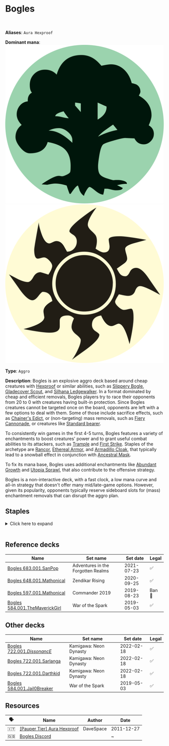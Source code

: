 <!-- This page is automatically generated by Myr: do not update it manually. -->
<!-- Changes directly applied here will be lost. -->
<!-- If you plan to update this page, please update the template at https://github.com/Pauperformance/pauperformance-bot -->
<!-- Templates can be found under pauperformance-bot/resources/templates/ -->
# Bogles
<br/>

**Aliases**: `Aura Hexproof`


**Dominant mana**: <img src="../resources/images/mana/G.png" class="dominant-mana-icon"/> <img src="../resources/images/mana/W.png" class="dominant-mana-icon"/>

**Type**: `Aggro`

**Description**: 
Bogles is an explosive aggro deck based around cheap creatures with [Hexproof](https://mtg.fandom.com/wiki/Hexproof) or similar abilities, such as [Slippery Bogle](https://scryfall.com/card/uma/223/slippery-bogle), [Gladecover Scout](https://scryfall.com/card/m14/176/gladecover-scout), and [Silhana Ledgewalker](https://scryfall.com/card/pca/77/silhana-ledgewalker).
In a format dominated by cheap and efficient removals, Bogles players try to race their opponents from 20 to 0 with creatures having built-in protection.
Since Bogles creatures cannot be targeted once on the board, opponents are left with a few options to deal with them.
Some of those include sacrifice effects, such as [Chainer's Edict](https://scryfall.com/card/uma/89/chainers-edict), or (non-targeting) mass removals, such as [Fiery Cannonade](https://scryfall.com/card/cmr/178/fiery-cannonade), or creatures like [Standard bearer](https://scryfall.com/card/apc/18/standard-bearer).

To consistently win games in the first 4-5 turns, Bogles features a variety of enchantments to boost creatures' power and to grant useful combat abilities to its attackers, such as [Trample](https://mtg.fandom.com/wiki/Trample) and [First Strike](https://mtg.fandom.com/wiki/First_strike).
Staples of the archetype are [Rancor](https://scryfall.com/card/a25/186/rancor), [Ethereal Armor](https://scryfall.com/card/rtr/9/ethereal-armor), and [Armadillo Cloak](https://scryfall.com/card/ema/195/armadillo-cloak), that typically lead to a snowball effect in conjunction with [Ancestral Mask](https://scryfall.com/card/ema/157/ancestral-mask).

To fix its mana base, Bogles uses additional enchantments like [Abundant Growth](https://scryfall.com/card/ema/156/abundant-growth) and [Utopia Sprawl](https://scryfall.com/card/a25/192/utopia-sprawl), that also contribute to the offensive strategy.

Bogles is a non-interactive deck, with a fast clock, a low mana curve and all-in strategy that doesn't offer many mid/late-game options.
However, given its popularity, opponents typically reserve sideboard slots for (mass) enchantment removals that can disrupt the aggro plan.


## **Staples**

<details>
  <summary>Click here to expand</summary>
<a href="https://scryfall.com/card/dmc/128/abundant-growth"><img src="https://cards.scryfall.io/normal/front/6/d/6dba2d06-13af-464d-b007-9027cade1cdf.jpg" class="archetype-card rounded-image"/></a>
<a href="https://scryfall.com/card/ema/157/ancestral-mask"><img src="https://cards.scryfall.io/normal/front/c/7/c7a19fc5-20f3-48d2-8c12-e012d3b302e7.jpg" class="archetype-card rounded-image"/></a>
<a href="https://scryfall.com/card/ema/195/armadillo-cloak"><img src="https://cards.scryfall.io/normal/front/f/a/fa232c65-dbb4-4414-bd95-b3bbd321c653.jpg" class="archetype-card rounded-image"/></a>
<a href="https://scryfall.com/card/rtr/9/ethereal-armor"><img src="https://cards.scryfall.io/normal/front/7/6/76960e65-e5c7-4414-b9a5-37d7b2ded4a0.jpg" class="archetype-card rounded-image"/></a>
<a href="https://scryfall.com/card/mh3/318/forest"><img src="https://cards.scryfall.io/normal/front/7/a/7ac34881-de32-42c7-af60-f992638e1da2.jpg" class="archetype-card rounded-image"/></a>
<a href="https://scryfall.com/card/m14/176/gladecover-scout"><img src="https://cards.scryfall.io/normal/front/e/1/e112d77d-f019-4709-b31a-b02952df0e35.jpg" class="archetype-card rounded-image"/></a>
<a href="https://scryfall.com/card/2x2/156/rancor"><img src="https://cards.scryfall.io/normal/front/8/6/86d6b411-4a31-4bfc-8dd6-e19f553bb29b.jpg" class="archetype-card rounded-image"/></a>
<a href="https://scryfall.com/card/otc/206/silhana-ledgewalker"><img src="https://cards.scryfall.io/normal/front/2/1/21a2d11e-48b7-4e9a-a574-838cc26c2b17.jpg" class="archetype-card rounded-image"/></a>
<a href="https://scryfall.com/card/uma/223/slippery-bogle"><img src="https://cards.scryfall.io/normal/front/c/4/c4e4bbea-7e3f-4de0-bb01-dfd67f21c254.jpg" class="archetype-card rounded-image"/></a>
<a href="https://scryfall.com/card/rvr/159/utopia-sprawl"><img src="https://cards.scryfall.io/normal/front/5/e/5ea568df-04a1-4012-98ec-ba75e189e0ca.jpg" class="archetype-card rounded-image"/></a>
</details><br/>





## **Reference decks**

| Name | Set name | Set date | Legal |
| -----| -------- | -------- | ----- |
| [Bogles 683.001.SanPop](https://www.mtggoldfish.com/deck/4624393) | Adventures in the Forgotten Realms | 2021-07-23 | ✅ |
| [Bogles 648.001.Mathonical](https://www.mtggoldfish.com/deck/4351127) | Zendikar Rising | 2020-09-25 | ✅ |
| [Bogles 597.001.Mathonical](https://www.mtggoldfish.com/deck/4351071) | Commander 2019 | 2019-08-23 | Ban 🔨 |
| [Bogles 584.001.TheMaverickGirl](https://www.mtggoldfish.com/deck/4351066) | War of the Spark | 2019-05-03 | ✅ |




## **Other decks**

| Name | Set name | Set date | Legal |
| -----| -------- | -------- | ----- |
| [Bogles 722.001._DissonancE_](https://www.mtggoldfish.com/deck/4667099) | Kamigawa: Neon Dynasty | 2022-02-18 | ✅ |
| [Bogles 722.001.Sarlanga](https://www.mtggoldfish.com/deck/4667113) | Kamigawa: Neon Dynasty | 2022-02-18 | ✅ |
| [Bogles 722.001.Darthkid](https://www.mtggoldfish.com/deck/4667097) | Kamigawa: Neon Dynasty | 2022-02-18 | ✅ |
| [Bogles 584.001.Jail0Breaker](https://www.mtggoldfish.com/deck/4351056) | War of the Spark | 2019-05-03 | ✅ |






## **Resources**

| 🗣️ | Name | Author | Date |
| -- | ---- | ------ | ---- |
| 🇮🇹 | <a target="_blank" href="http://www.metagame.it/forum/viewtopic.php?f=158&t=24491">[Pauper Tier] Aura Hexproof</a> | DaveSpace | 2011-12-27   |
| 🇬🇧 | <a target="_blank" href="https://discord.gg/m7yqNPt">Bogles Discord</a> | <i class="fa-brands fa-discord"></i> | ~            |

